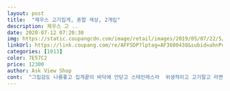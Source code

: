 ```yaml
---
layout: post 
title:  "제우스 고기집게, 혼합 색상, 2개입" 
description: 제우스 고 ..
date: 2020-07-12 07:20:30 
img: https://static.coupangcdn.com/image/retail/images/2019/05/07/22/5/c1ee7650-409f-4248-aeaa-673e30bdc7ed.jpg 
linkUrl: https://link.coupang.com/re/AFFSDP?lptag=AF3600438&subid=ahnPublicAsk&pageKey=218515397&itemId=676602145&vendorItemId=4743595297&traceid=V0-113-37913470c22dd3e0 
categories: [1013] 
color: 7E57C2 
price: 12300 
author: Ask View Shop 
cont:  "그립감도 나름좋고 집게끝이 바닥에 안닫고 스테인레스라  위생적이고 고기말고 라면먹을때도 좋을듯합니다ㅋ 무게감두좀있고요.<br/><br/>근데 2개로 팔아서 그냥 구입함.<br/><br/>길어서 잡기 좋고.<br/> 그립감도 나쁘지 않아요.<br/><br/>남동생 줄까.<br/> 엄빠네 줄까 고민중... <br/>.<br/><br/>사놓고 불편하니 기존에 사용하던 집게를 쓰게됩니다<br/>요건 한개정도 집에 있음 좋아요.<br/> 두개 필요없음.<br/> ㅋ<br/>일반집게 보다 손에 힘이 많이 들어서 고기구워먹을땐 손이 좀아파서 사용하기 좀 그렇네요ㅜㅜ 바닦에 닿지 않아서 위생적이지만 그냥 일반 핀셋집게가 더 좋았을것 같아요<br/>장점단점 짧게 쓰는 쿠팡 유니맘입니다  )<br/>전 사실 1개만 필요해요 ㅠ<br/>참고로 손에 힘이 없는편은 아닙니다<br/>후기 보고 도움을 많이 받는 편이라, 저도 시간 날 때마다 도움드리려고 직접 구매하고 솔직 후기 남겨요<br/>" 
---
```

